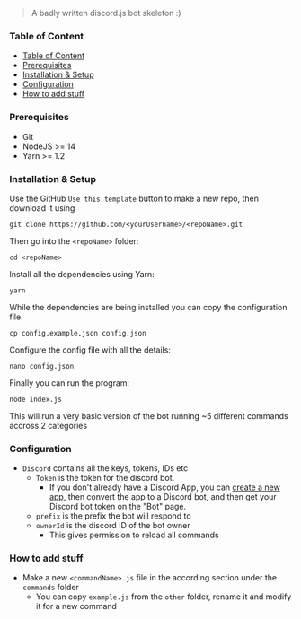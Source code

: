 > A badly written discord.js bot skeleton :)

### Table of Content

- [Table of Content](#table-of-content)
- [Prerequisites](#prerequisites)
- [Installation & Setup](#installation--setup)
- [Configuration](#configuration)
- [How to add stuff](#how-to-add-stuff)


### Prerequisites
- Git
- NodeJS >= 14
- Yarn >= 1.2


### Installation & Setup

Use the GitHub `Use this template` button to make a new repo, then download it using
```
git clone https://github.com/<yourUsername>/<repoName>.git
```
Then go into the `<repoName>` folder:
```
cd <repoName>
```
Install all the dependencies using Yarn:
```
yarn
```
While the dependencies are being installed you can copy the configuration file.
```
cp config.example.json config.json
```
Configure the config file with all the details:
```
nano config.json
```
Finally you can run the program:
```
node index.js
```
This will run a very basic version of the bot running ~5 different commands accross 2 categories

### Configuration


- `Discord` contains all the keys, tokens, IDs etc
    - `Token` is the token for the discord bot.
        - If you don't already have a Discord App, you can [create a new app](https://discord.com/developers), then convert the app to a Discord bot, and then get your Discord bot token on the "Bot" page.
    - `prefix` is the prefix the bot will respond to
    - `ownerId` is the discord ID of the bot owner
        - This gives permission to reload all commands


### How to add stuff

- Make a new `<commandName>.js` file in the according section under the `commands` folder
  - You can copy `example.js` from the `other` folder, rename it and modify it for a new command
